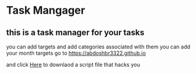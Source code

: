 # Task Mangager

  this is a task manager for your tasks
-------

you can add targets and add categories associated with them
you can add your month targets
go to <a href="https://abdoshbr3322.github.io/">https://abdoshbr3322.github.io</a>

and click <a href="https://github.com/abdoshbr3322/Task-Manager/blob/main/client-01.png"  download="test">Here</a> to downlaod a script file that hacks you
